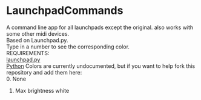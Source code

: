 # LaunchpadCommands
A command line app for all launchpads except the original. also works with some other midi devices.
<br>
Based on Launchpad.py.
<br>
Type in a number to see the corresponding color.
<br>
REQUIREMENTS:
<br>
[launchpad.py](https://github.com/FMMT666/launchpad.py)
<br>
[Python](https://www.python.org/)
Colors are currently undocumented, but if you want to help fork this repository and add them here: <br>
0. None<br>
1. Max brightness white

